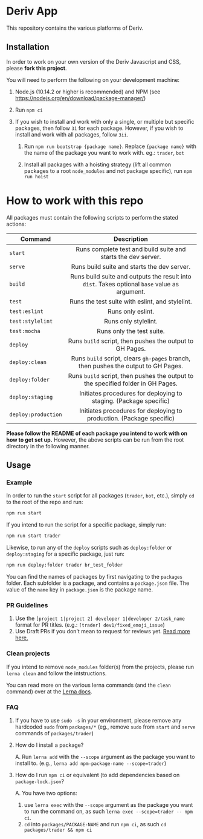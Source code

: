 Deriv App
============

This repository contains the various platforms of Deriv.

## Installation

In order to work on your own version of the Deriv Javascript and CSS, please **fork this project**.

You will need to perform the following on your development machine:

1. Node.js (10.14.2 or higher is recommended) and NPM (see <https://nodejs.org/en/download/package-manager/>)
2. Run `npm ci`
3. If you wish to install and work with only a single, or multiple but specific packages, then follow `3i` for each package. However, if you wish to install and work with all packages, follow `3ii`.

    1. Run `npm run bootstrap {package name}`. Replace `{package name}` with the name of the package you want to work with. eg.: `trader`, `bot`

    2. Install all packages with a hoisting strategy (lift all common packages to a root `node_modules` and not package specific), run `npm run hoist`

How to work with this repo
=============================

All packages must contain the following scripts to perform the stated actions:

| Command             | Description                                                                                   |
| ------------------- |:---------------------------------------------------------------------------------------------:|
| `start`             | Runs complete test and build suite and starts the dev server.                                 |
| `serve`             | Runs build suite and starts the dev server.                                                   |
| `build`             | Runs build suite and outputs the result into `dist`. Takes optional `base` value as argument. |
| `test`              | Runs the test suite with eslint, and stylelint.                                               |
| `test:eslint`       | Runs only eslint.                                                                             |
| `test:stylelint`    | Runs only stylelint.                                                                          |
| `test:mocha`        | Runs only the test suite.                                                                     |
| `deploy`            | Runs `build` script, then pushes the output to GH Pages.                                      |
| `deploy:clean`      | Runs `build` script, clears `gh-pages` branch, then pushes the output to GH Pages.            |
| `deploy:folder`     | Runs `build` script, then pushes the output to the specified folder in GH Pages.              |
| `deploy:staging`    | Initiates procedures for deploying to staging. (Package specific)                             |
| `deploy:production` | Initiates procedures for deploying to production. (Package specific)                          |

**Please follow the README of each package you intend to work with on how to get set up.** However, the above scripts can be run from the root directory in the following manner.
## Usage
### Example
In order to run the `start` script for all packages (`trader`, `bot`, etc.), simply `cd` to the root of the repo and run:
```bash
npm run start
```

If you intend to run the script for a specific package, simply run:

```bash
npm run start trader
```

Likewise, to run any of the `deploy` scripts such as `deploy:folder` or `deploy:staging` for a specific package, just run:
```bash
npm run deploy:folder trader br_test_folder
```

You can find the names of packages by first navigating to the `packages` folder. Each subfolder is a package, and contains a `package.json` file. The value of the `name` key in `package.json` is the package name.

### PR Guidelines

1. Use the `[project 1|project 2] developer 1|developer 2/task_name` format for PR titles. (e.g.: `[trader] dev1/fixed_emoji_issue`)
2. Use Draft PRs if you don't mean to request for reviews yet. [Read more here.](https://github.blog/2019-02-14-introducing-draft-pull-requests/)

### Clean projects

If you intend to remove `node_modules` folder(s) from the projects, please run `lerna clean` and follow the intstructions.

You can read more on the various lerna commands (and the `clean` command) over at the [Lerna docs](https://github.com/lerna/lerna/).

### FAQ

1. If you have to use `sudo -s` in your environment, please remove any hardcoded `sudo` from `packages/*` (eg., remove `sudo` from `start` and `serve` commands of `packages/trader`)

2. How do I install a package?

    A. Run `lerna add` with the `--scope` argument as the package you want to install to. (e.g.,  `lerna add npm-package-name --scope=trader`)

3. How do I run `npm ci` or equivalent (to add dependencies based on `package-lock.json`?

    A. You have two options:

    1. use `lerna exec` with the `--scope` argument as the package you want to run the command on, as such `lerna exec --scope=trader -- npm ci`.
    2. `cd` into `packages/PACKAGE-NAME` and run `npm ci`, as such `cd packages/trader && npm ci`
